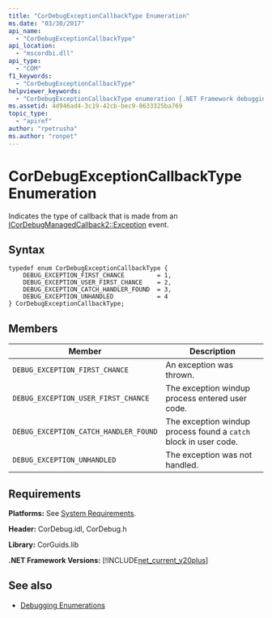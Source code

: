 ```yaml
---
title: "CorDebugExceptionCallbackType Enumeration"
ms.date: "03/30/2017"
api_name: 
  - "CorDebugExceptionCallbackType"
api_location: 
  - "mscordbi.dll"
api_type: 
  - "COM"
f1_keywords: 
  - "CorDebugExceptionCallbackType"
helpviewer_keywords: 
  - "CorDebugExceptionCallbackType enumeration [.NET Framework debugging]"
ms.assetid: 4d946ad4-3c19-42cb-bec9-8633325ba769
topic_type: 
  - "apiref"
author: "rpetrusha"
ms.author: "ronpet"
---
```

# CorDebugExceptionCallbackType Enumeration
Indicates the type of callback that is made from an [ICorDebugManagedCallback2::Exception](../../../../docs/framework/unmanaged-api/debugging/icordebugmanagedcallback2-exception-method.md) event.  
  
## Syntax  
  
```  
typedef enum CorDebugExceptionCallbackType {  
    DEBUG_EXCEPTION_FIRST_CHANCE         = 1,  
    DEBUG_EXCEPTION_USER_FIRST_CHANCE    = 2,  
    DEBUG_EXCEPTION_CATCH_HANDLER_FOUND  = 3,  
    DEBUG_EXCEPTION_UNHANDLED            = 4  
} CorDebugExceptionCallbackType;  
```  
  
## Members  
  
|Member|Description|  
|------------|-----------------|  
|`DEBUG_EXCEPTION_FIRST_CHANCE`|An exception was thrown.|  
|`DEBUG_EXCEPTION_USER_FIRST_CHANCE`|The exception windup process entered user code.|  
|`DEBUG_EXCEPTION_CATCH_HANDLER_FOUND`|The exception windup process found a `catch` block in user code.|  
|`DEBUG_EXCEPTION_UNHANDLED`|The exception was not handled.|  
  
## Requirements  
 **Platforms:** See [System Requirements](../../../../docs/framework/get-started/system-requirements.md).  
  
 **Header:** CorDebug.idl, CorDebug.h  
  
 **Library:** CorGuids.lib  
  
 **.NET Framework Versions:** [!INCLUDE[net_current_v20plus](../../../../includes/net-current-v20plus-md.md)]  
  
## See also

- [Debugging Enumerations](../../../../docs/framework/unmanaged-api/debugging/debugging-enumerations.md)
